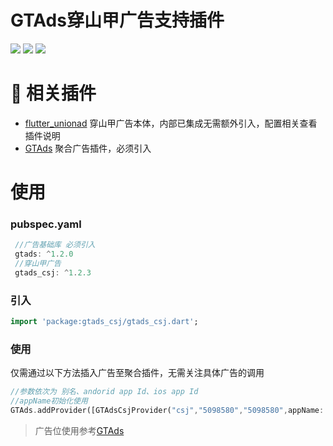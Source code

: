 # GTAds穿山甲广告支持插件
<p>
<a href="https://pub.flutter-io.cn/packages/gtads_csj"><img src=https://img.shields.io/pub/v/gtads_csj?color=orange></a>
<a href="https://pub.flutter-io.cn/packages/gtads_csj"><img src=https://img.shields.io/pub/likes/gtads_csj></a>
<a href="https://pub.flutter-io.cn/packages/gtads_csj"><img src=https://img.shields.io/pub/points/gtads_csj></a>
</p>

# 📢 相关插件

- [flutter_unionad](https://github.com/gstory0404/flutter_unionad) 穿山甲广告本体，内部已集成无需额外引入，配置相关查看插件说明
- [GTAds](https://github.com/gstory0404/GTAds) 聚合广告插件，必须引入

# 使用

### pubspec.yaml
```dart
 //广告基础库 必须引入
 gtads: ^1.2.0
 //穿山甲广告
 gtads_csj: ^1.2.3
```

### 引入
```dart
import 'package:gtads_csj/gtads_csj.dart';
```

### 使用
仅需通过以下方法插入广告至聚合插件，无需关注具体广告的调用
```dart
//参数依次为 别名、andorid app Id、ios app Id
//appName初始化使用
GTAds.addProvider([GTAdsCsjProvider("csj","5098580","5098580",appName: "unionad")]);
```

> 广告位使用参考[GTAds](https://github.com/gstory0404/GTAds/tree/master/gtads)